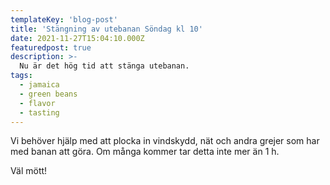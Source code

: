 ```yaml
---
templateKey: 'blog-post'
title: 'Stängning av utebanan Söndag kl 10'
date: 2021-11-27T15:04:10.000Z
featuredpost: true
description: >-
  Nu är det hög tid att stänga utebanan.
tags:
  - jamaica
  - green beans
  - flavor
  - tasting
---
```


Vi behöver hjälp med att plocka in vindskydd, nät och andra grejer som har med banan att göra. Om många kommer tar detta inte mer än 1 h.

Väl mött!
